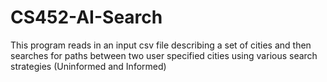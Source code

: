 # CS452-AI-Search
This program reads in an input csv file describing a set of cities and then searches for paths between two user specified cities using various search strategies (Uninformed and Informed)
